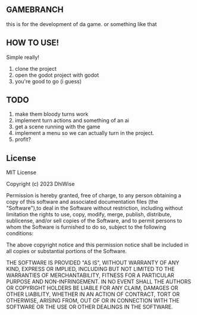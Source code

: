 ## GAMEBRANCH
 this is for the development of da game. or something like that

## HOW TO USE!
 Simple really!
  1. clone the project
  2. open the godot project with godot
  3. you're good to go (i guess)

## TODO
 1. make them bloody turns work
 2. implement turn actions and something of an ai
 3. get a scene running with the game
 4. implement a menu so we can actually turn in the project.
 5. profit?

## License

MIT License

Copyright (c) 2023 DhiWise

Permission is hereby granted, free of charge, to any person obtaining a copy of this software and associated documentation files (the "Software"),to deal in the Software without restriction, including without limitation the rights to use, copy, modify, merge, publish, distribute, sublicense, and/or sell copies of the Software, and to permit persons to whom the Software is furnished to do so, subject to the following conditions:

The above copyright notice and this permission notice shall be included in all copies or substantial portions of the Software.

THE SOFTWARE IS PROVIDED "AS IS", WITHOUT WARRANTY OF ANY KIND, EXPRESS OR IMPLIED, INCLUDING BUT NOT LIMITED TO THE WARRANTIES OF MERCHANTABILITY, FITNESS FOR A PARTICULAR PURPOSE AND NON-INFRINGEMENT. IN NO EVENT SHALL THE AUTHORS OR COPYRIGHT HOLDERS BE LIABLE FOR ANY CLAIM, DAMAGES OR OTHER LIABILITY, WHETHER IN AN ACTION OF CONTRACT, TORT OR OTHERWISE, ARISING FROM, OUT OF OR IN CONNECTION WITH THE SOFTWARE OR THE USE OR OTHER DEALINGS IN THE SOFTWARE.

